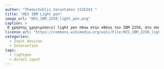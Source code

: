 ```yaml
---
author: "Themistoklis Sarantakos 1126242 "
title: "HES IBM Light pen"
image_url: "HES_IBM_2250_light_pen.png"
caption: >
 Ο χρήστης χρησιμοποιεί light pen πάνω στην οθόνη του IBM 2250, στο σύστημα HES το 1969.
license_url: "https://commons.wikimedia.org/wiki/File:HES_IBM_2250_light_pen_grlloyd_Oct1969.png#"
categories:
  - Input devices
  - Interaction
tags:
  - lightpen
  - direct input
---
```

